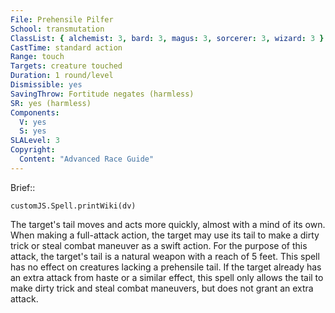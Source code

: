 ```yaml
---
File: Prehensile Pilfer
School: transmutation
ClassList: { alchemist: 3, bard: 3, magus: 3, sorcerer: 3, wizard: 3 }
CastTime: standard action
Range: touch
Targets: creature touched
Duration: 1 round/level
Dismissible: yes
SavingThrow: Fortitude negates (harmless)
SR: yes (harmless)
Components:
  V: yes
  S: yes
SLALevel: 3
Copyright:
  Content: "Advanced Race Guide"
---
```

Brief:: 

```dataviewjs
customJS.Spell.printWiki(dv)
```

The target's tail moves and acts more quickly, almost with a mind of its own. When making a full-attack action, the target may use its tail to make a dirty trick or steal combat maneuver as a swift action. For the purpose of this attack, the target's tail is a natural weapon with a reach of 5 feet. This spell has no effect on creatures lacking a prehensile tail. If the target already has an extra attack from haste or a similar effect, this spell only allows the tail to make dirty trick and steal combat maneuvers, but does not grant an extra attack.
